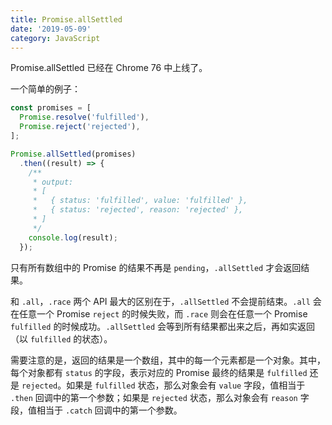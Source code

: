 ```yaml
---
title: Promise.allSettled
date: '2019-05-09'
category: JavaScript
---
```


Promise.allSettled 已经在 Chrome 76 中上线了。

一个简单的例子：

```javascript
const promises = [
  Promise.resolve('fulfilled'),
  Promise.reject('rejected'),
];

Promise.allSettled(promises)
  .then((result) => {
    /**
     * output:
     * [
     *   { status: 'fulfilled', value: 'fulfilled' },
     *   { status: 'rejected', reason: 'rejected' },
     * ]
     */
    console.log(result);
  });
```

只有所有数组中的 Promise 的结果不再是 `pending`，`.allSettled` 才会返回结果。

和 `.all`，`.race` 两个 API 最大的区别在于，`.allSettled` 不会提前结束。`.all` 会在任意一个 Promise `reject` 的时候失败，而 `.race` 则会在任意一个 Promise `fulfilled` 的时候成功。`.allSettled` 会等到所有结果都出来之后，再如实返回（以 `fulfilled` 的状态）。

需要注意的是，返回的结果是一个数组，其中的每一个元素都是一个对象。其中，每个对象都有 `status` 的字段，表示对应的 Promise 最终的结果是 `fulfilled` 还是 `rejected`。如果是 `fulfilled` 状态，那么对象会有 `value` 字段，值相当于 `.then` 回调中的第一个参数；如果是 `rejected` 状态，那么对象会有 `reason` 字段，值相当于 `.catch` 回调中的第一个参数。
